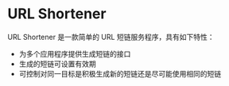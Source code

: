 # URL Shortener

URL Shortener 是一款简单的 URL 短链服务程序，具有如下特性：

* 为多个应用程序提供生成短链的接口
* 生成的短链可设置有效期
* 可控制对同一目标是积极生成新的短链还是尽可能使用相同的短链
